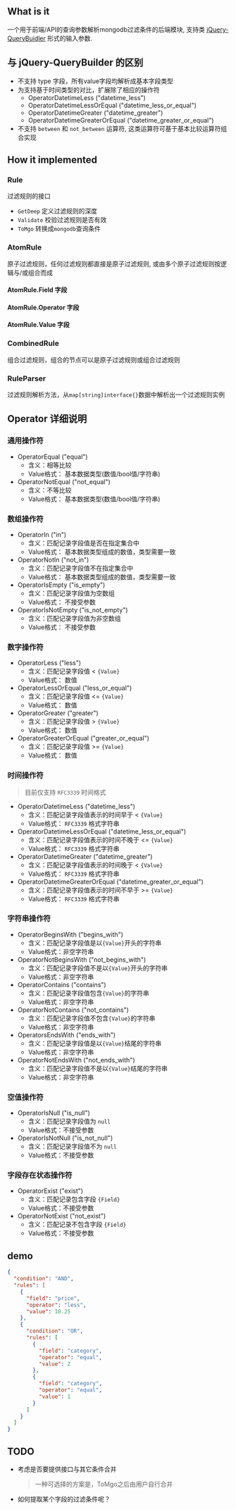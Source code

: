 ## What is it
一个用于前端/API的查询参数解析mongodb过滤条件的后端模块, 支持类 [jQuery-QueryBuidler](https://github.com/mistic100/jQuery-QueryBuilder) 形式的输入参数.

## 与 jQuery-QueryBuilder 的区别
- 不支持 type 字段，所有value字段均解析成基本字段类型
- 为支持基于时间类型的对比，扩展除了相应的操作符
	+ OperatorDatetimeLess           ("datetime_less")
	+ OperatorDatetimeLessOrEqual    ("datetime_less_or_equal")
	+ OperatorDatetimeGreater        ("datetime_greater")
	+ OperatorDatetimeGreaterOrEqual ("datetime_greater_or_equal")
- 不支持 `between` 和 `not_between` 运算符, 这类运算符可基于基本比较运算符组合实现

## How it implemented

### Rule
过滤规则的接口

- `GetDeep` 定义过滤规则的深度
- `Validate` 校验过滤规则是否有效
- `ToMgo` 转换成`mongodb`查询条件

### AtomRule
原子过滤规则，任何过滤规则都直接是原子过滤规则, 或由多个原子过滤规则按逻辑与/或组合而成

#### AtomRule.Field 字段
#### AtomRule.Operator 字段
#### AtomRule.Value 字段

### CombinedRule
组合过滤规则，组合的节点可以是原子过滤规则或组合过滤规则

### RuleParser
过滤规则解析方法，从`map[string]interface{}`数据中解析出一个过滤规则实例

## Operator 详细说明
### 通用操作符
- OperatorEqual    ("equal")
    + 含义：相等比较
    + Value格式： 基本数据类型(数值/bool值/字符串)
- OperatorNotEqual ("not_equal")
    + 含义：不等比较
    + Value格式： 基本数据类型(数值/bool值/字符串)

### 数组操作符
- OperatorIn    ("in")
    + 含义：匹配记录字段值是否在指定集合中
    + Value格式： 基本数据类型组成的数值，类型需要一致
- OperatorNotIn ("not_in")
    + 含义：匹配记录字段值不在指定集合中
    + Value格式： 基本数据类型组成的数值，类型需要一致
- OperatorIsEmpty    ("is_empty")
    + 含义：匹配记录字段值为空数组
    + Value格式： 不接受参数
- OperatorIsNotEmpty ("is_not_empty")
    + 含义：匹配记录字段值为非空数组
    + Value格式： 不接受参数
	
### 数字操作符
- OperatorLess           ("less")
    + 含义：匹配记录字段值 < `{Value}`
    + Value格式： 数值
- OperatorLessOrEqual    ("less_or_equal")
    + 含义：匹配记录字段值 <= `{Value}`
    + Value格式： 数值
- OperatorGreater        ("greater")
    + 含义：匹配记录字段值 > `{Value}`
    + Value格式： 数值
- OperatorGreaterOrEqual ("greater_or_equal")
    + 含义：匹配记录字段值 >= `{Value}`
    + Value格式： 数值

### 时间操作符
> 目前仅支持 `RFC3339` 时间格式
- OperatorDatetimeLess           ("datetime_less")
    + 含义：匹配记录字段值表示的时间早于 < `{Value}`
    + Value格式： `RFC3339` 格式字符串
- OperatorDatetimeLessOrEqual    ("datetime_less_or_equal")
    + 含义：匹配记录字段值表示的时间不晚于 <= `{Value}`
    + Value格式： `RFC3339` 格式字符串
- OperatorDatetimeGreater        ("datetime_greater")
    + 含义：匹配记录字段值表示的时间晚于 < `{Value}`
    + Value格式： `RFC3339` 格式字符串
- OperatorDatetimeGreaterOrEqual ("datetime_greater_or_equal")
    + 含义：匹配记录字段值表示的时间不早于 >= `{Value}`
    + Value格式： `RFC3339` 格式字符串

### 字符串操作符
- OperatorBeginsWith    ("begins_with")
    + 含义：匹配记录字段值是以`{Value}`开头的字符串
    + Value格式：非空字符串
- OperatorNotBeginsWith ("not_begins_with")
    + 含义：匹配记录字段值不是以`{Value}`开头的字符串
    + Value格式：非空字符串
- OperatorContains      ("contains")
    + 含义：匹配记录字段值包含`{Value}`的字符串
    + Value格式：非空字符串
- OperatorNotContains   ("not_contains")
    + 含义：匹配记录字段值不包含`{Value}`的字符串
    + Value格式：非空字符串
- OperatorsEndsWith     ("ends_with")
    + 含义：匹配记录字段值是以`{Value}`结尾的字符串
    + Value格式：非空字符串
- OperatorNotEndsWith   ("not_ends_with")
    + 含义：匹配记录字段值不是以`{Value}`结尾的字符串
    + Value格式：非空字符串

### 空值操作符
- OperatorIsNull    ("is_null")
    + 含义：匹配记录字段值为 `null`
    + Value格式：不接受参数
- OperatorIsNotNull ("is_not_null")
    + 含义：匹配记录字段值不为 `null`
    + Value格式：不接受参数

### 字段存在状态操作符
- OperatorExist    ("exist")
    + 含义：匹配记录包含字段 `{Field}`
    + Value格式：不接受参数
- OperatorNotExist ("not_exist")
    + 含义：匹配记录不包含字段 `{Field}`
    + Value格式：不接受参数

## demo
```json
{
  "condition": "AND",
  "rules": [
    {
      "field": "price",
      "operator": "less",
      "value": 10.25
    },
    {
      "condition": "OR",
      "rules": [
        {
          "field": "category",
          "operator": "equal",
          "value": 2
        },
        {
          "field": "category",
          "operator": "equal",
          "value": 1
        }
      ]
    }
  ]
}
```

## TODO
- 考虑是否要提供接口与其它条件合并
    > 一种可选择的方案是，ToMgo之后由用户自行合并
- 如何提取某个字段的过滤条件呢？
